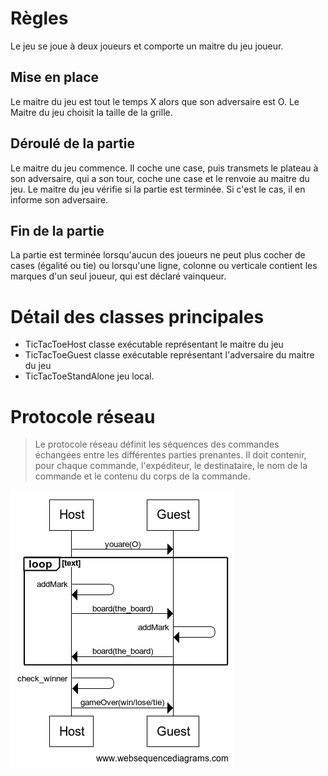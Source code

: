 # Règles

Le jeu se joue à deux joueurs et comporte un maitre du jeu joueur.

## Mise en place

Le maitre du jeu est tout le temps X alors que son adversaire est O. Le Maitre du jeu choisit la taille de la grille.

## Déroulé de la partie

Le maitre du jeu commence. Il coche une case, puis transmets le plateau à son adversaire, qui a son tour, coche une case et le renvoie au maitre du jeu.
Le maitre du jeu vérifie si la partie est terminée. Si c'est le cas, il en informe son adversaire.


## Fin de la partie

La partie est terminée lorsqu'aucun des joueurs ne peut plus cocher de cases (égalité ou tie) ou lorsqu'une ligne, colonne ou verticale contient les marques d'un seul joueur, qui est déclaré vainqueur.

# Détail des classes principales

* TicTacToeHost classe exécutable représentant le maitre du jeu
* TicTacToeGuest classe exécutable représentant l'adversaire du maitre du jeu
* TicTacToeStandAlone jeu local.

# Protocole réseau

> Le protocole réseau définit les séquences des commandes échangées entre les différentes parties prenantes. Il doit contenir, pour chaque commande, l'expéditeur, le destinataire, le nom de la commande et le contenu du corps de la commande.

![protocole tictactoe](doc/protocole.png)



